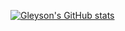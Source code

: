 [![Gleyson's GitHub stats](https://github-readme-stats.vercel.app/api?username=gleysonrn&show_icons=true&theme=radical)](https://github.com/anuraghazra/github-readme-stats)
